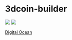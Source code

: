 # 3dcoin-builder

[![](https://images.microbadger.com/badges/version/hodlitio/3dcoin-builder.svg)](https://microbadger.com/images/hodlitio/3dcoin-builder "Get your own version badge on microbadger.com")
[![](https://images.microbadger.com/badges/image/hodlitio/3dcoin-builder.svg)](https://microbadger.com/images/hodlitio/3dcoin-builder "Get your own image badge on microbadger.com")

[Digital Ocean](https://www.digitalocean.com/?refcode=fc06220e24cc)
